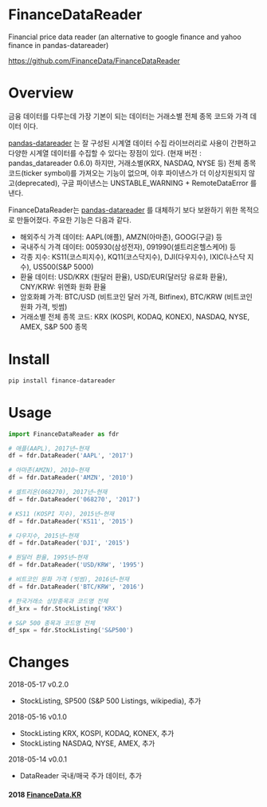 
# FinanceDataReader
Financial price data reader (an alternative to google finance and yahoo finance in pandas-datareader)

https://github.com/FinanceData/FinanceDataReader
    

# Overview
금융 데이터를 다루는데 가장 기본이 되는 데이터는 거래소별 전체 종목 코드와 가격 데이터 이다.

[pandas-datareader](https://pandas-datareader.readthedocs.io) 는 잘 구성된 시계열 데이터 수집 라이브러리로 사용이 간편하고 다양한 시계열 데이터를 수집할 수 있다는 장점이 있다.  (현재 버전 : pandas_datareader 0.6.0) 하지만, 거래소별(KRX, NASDAQ, NYSE 등) 전체 종목 코드(ticker symbol)를 가져오는 기능이 없으며, 야후 파이낸스가 더 이상지원되지 않고(deprecated), 구글 파이낸스는 UNSTABLE_WARNING + RemoteDataError 를 낸다. 

FinanceDataReader는 [pandas-datareader](https://pandas-datareader.readthedocs.io) 를 대체하기 보다 보완하기 위한 목적으로 만들어졌다. 주요한 기능은 다음과 같다.

* 해외주식 가격 데이터: AAPL(애플), AMZN(아마존), GOOG(구글) 등
* 국내주식 가격 데이터: 005930(삼성전자), 091990(셀트리온헬스케어) 등
* 각종 지수: KS11(코스피지수), KQ11(코스닥지수), DJI(다우지수), IXIC(나스닥 지수), US500(S&P 5000)
* 환율 데이터: USD/KRX (원달러 환율), USD/EUR(달러당 유로화 환율), CNY/KRW: 위엔화 원화 환율
* 암호화폐 가격: BTC/USD (비트코인 달러 가격, Bitfinex), BTC/KRW (비트코인 원화 가격, 빗썸)
* 거래소별 전체 종목 코드: KRX (KOSPI, KODAQ, KONEX), NASDAQ, NYSE, AMEX, S&P 500 종목


# Install

```bash
pip install finance-datareader
```


# Usage

```python
import FinanceDataReader as fdr

# 애플(AAPL), 2017년~현재
df = fdr.DataReader('AAPL', '2017')

# 아마존(AMZN), 2010~현재
df = fdr.DataReader('AMZN', '2010')

# 셀트리온(068270), 2017년~현재
df = fdr.DataReader('068270', '2017')

# KS11 (KOSPI 지수), 2015년~현재
df = fdr.DataReader('KS11', '2015')

# 다우지수, 2015년~현재
df = fdr.DataReader('DJI', '2015')

# 원달러 환율, 1995년~현재
df = fdr.DataReader('USD/KRW', '1995')

# 비트코인 원화 가격 (빗썸), 2016년~현재
df = fdr.DataReader('BTC/KRW', '2016')

# 한국거래소 상장종목과 코드명 전체
df_krx = fdr.StockListing('KRX')

# S&P 500 종목과 코드명 전체
df_spx = fdr.StockListing('S&P500')
```


# Changes
2018-05-17 v0.2.0
* StockListing, SP500 (S&P 500 Listings, wikipedia), 추가

2018-05-16 v0.1.0
* StockListing KRX, KOSPI, KODAQ, KONEX, 추가 
* StockListing NASDAQ, NYSE, AMEX, 추가

2018-05-14 v0.0.1
* DataReader 국내/매국 주가 데이터, 추가



#### 2018 [FinanceData.KR](http://financedata.kr)